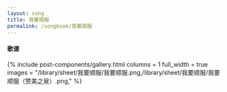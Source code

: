 ```yaml
---
layout: song
title: 我要顺服
permalink: /songbook/我要顺服
---
```


#### 歌谱

{% include post-components/gallery.html
    columns = 1
    full_width = true
    images = "/library/sheet/我要顺服/我要顺服.png,/library/sheet/我要顺服/我要顺服（赞美之泉）.png,"
%}
